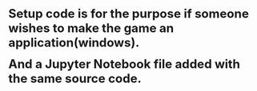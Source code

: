 <font size='5'>**Setup code is for the purpose if someone wishes to make the game an application(windows).**</font>

<font size='5'>**And a Jupyter Notebook file added with the same source code.**</font>
